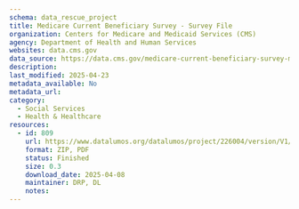 ```yaml
---
schema: data_rescue_project 
title: Medicare Current Beneficiary Survey - Survey File
organization: Centers for Medicare and Medicaid Services (CMS)
agency: Department of Health and Human Services
websites: data.cms.gov
data_source: https://data.cms.gov/medicare-current-beneficiary-survey-mcbs/medicare-current-beneficiary-survey-survey-file
description: 
last_modified: 2025-04-23
metadata_available: No
metadata_url: 
category:
  - Social Services 
  - Health & Healthcare 
resources:
  - id: 809
    url: https://www.datalumos.org/datalumos/project/226004/version/V1/view
    format: ZIP, PDF
    status: Finished
    size: 0.3
    download_date: 2025-04-08
    maintainer: DRP, DL
    notes: 
---
```

